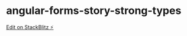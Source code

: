 # angular-forms-story-strong-types

[Edit on StackBlitz ⚡️](https://stackblitz.com/edit/angular-forms-story-strong-types)